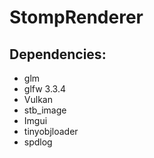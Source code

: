 # StompRenderer

## Dependencies:
- glm
- glfw 3.3.4
- Vulkan
- stb_image
- Imgui
- tinyobjloader
- spdlog